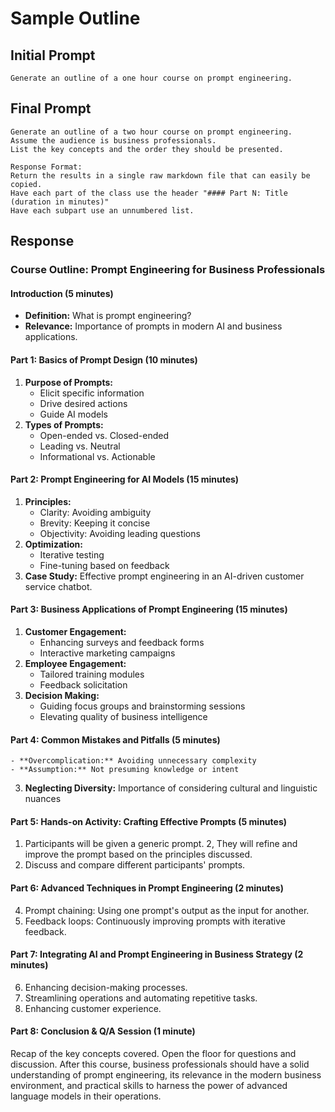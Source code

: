 # Sample Outline

## Initial Prompt

```linenumbs="0"
Generate an outline of a one hour course on prompt engineering.
```

## Final Prompt

```linenumbs="0"
Generate an outline of a two hour course on prompt engineering.
Assume the audience is business professionals. 
List the key concepts and the order they should be presented.

Response Format:
Return the results in a single raw markdown file that can easily be copied.
Have each part of the class use the header "#### Part N: Title (duration in minutes)"
Have each subpart use an unnumbered list.
```

## Response

### Course Outline: Prompt Engineering for Business Professionals

#### Introduction (5 minutes)
- **Definition:** What is prompt engineering?
- **Relevance:** Importance of prompts in modern AI and business applications.

#### Part 1: Basics of Prompt Design (10 minutes)
1. **Purpose of Prompts:** 
    * Elicit specific information
    * Drive desired actions
    * Guide AI models
2. **Types of Prompts:** 
    * Open-ended vs. Closed-ended
    * Leading vs. Neutral
    * Informational vs. Actionable

#### Part 2: Prompt Engineering for AI Models (15 minutes)
1. **Principles:** 
    - Clarity: Avoiding ambiguity
    - Brevity: Keeping it concise
    - Objectivity: Avoiding leading questions
2. **Optimization:** 
    - Iterative testing
    - Fine-tuning based on feedback
3. **Case Study:** Effective prompt engineering in an AI-driven customer service chatbot.

#### Part 3: Business Applications of Prompt Engineering (15 minutes)
1. **Customer Engagement:** 
    - Enhancing surveys and feedback forms
    - Interactive marketing campaigns
2. **Employee Engagement:** 
    - Tailored training modules
    - Feedback solicitation
3. **Decision Making:**
    - Guiding focus groups and brainstorming sessions
    - Elevating quality of business intelligence

#### Part 4: Common Mistakes and Pitfalls (5 minutes)

    - **Overcomplication:** Avoiding unnecessary complexity
    - **Assumption:** Not presuming knowledge or intent
3. **Neglecting Diversity:** Importance of considering cultural and linguistic nuances

#### Part 5: Hands-on Activity: Crafting Effective Prompts (5 minutes)

1. Participants will be given a generic prompt.
2, They will refine and improve the prompt based on the principles discussed.
3. Discuss and compare different participants' prompts.

#### Part 6: Advanced Techniques in Prompt Engineering (2 minutes)

4. Prompt chaining: Using one prompt's output as the input for another.
5. Feedback loops: Continuously improving prompts with iterative feedback.

#### Part 7:  Integrating AI and Prompt Engineering in Business Strategy (2 minutes)
6. Enhancing decision-making processes.
7. Streamlining operations and automating repetitive tasks.
8. Enhancing customer experience.

#### Part 8: Conclusion & Q/A Session (1 minute)
Recap of the key concepts covered.
Open the floor for questions and discussion.
After this course, business professionals should have a solid understanding of prompt engineering, its relevance in the modern business environment, and practical skills to harness the power of advanced language models in their operations.